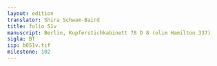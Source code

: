 ```yaml
---
layout: edition
translator: Shira Schwam-Baird
title: folio 51v
manuscript: Berlin, Kupferstichkabinett 78 D 8 (olim Hamilton 337)
sigla: BT
iip: b051v.tif
milestone: 102
---
```


